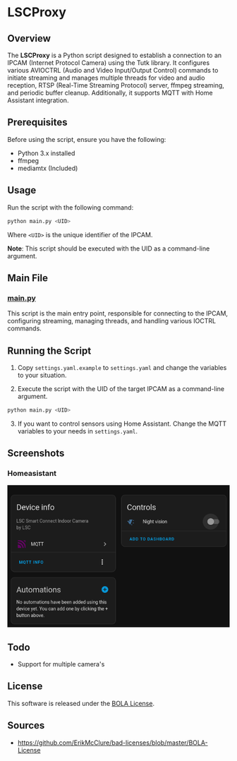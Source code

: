 # LSCProxy

## Overview

The **LSCProxy** is a Python script designed to establish a connection to an IPCAM (Internet Protocol Camera) using the Tutk library. It configures various AVIOCTRL (Audio and Video Input/Output Control) commands to initiate streaming and manages multiple threads for video and audio reception, RTSP (Real-Time Streaming Protocol) server, ffmpeg streaming, and periodic buffer cleanup. Additionally, it supports MQTT with Home Assistant integration.

## Prerequisites

Before using the script, ensure you have the following:

- Python 3.x installed
- ffmpeg
- mediamtx (Included)

## Usage

Run the script with the following command:

```bash
python main.py <UID>
```

Where `<UID>` is the unique identifier of the IPCAM.

**Note**: This script should be executed with the UID as a command-line argument.

## Main File

### [main.py](main.py)

This script is the main entry point, responsible for connecting to the IPCAM, configuring streaming, managing threads, and handling various IOCTRL commands.


## Running the Script

1. Copy `settings.yaml.example` to `settings.yaml` and change the variables to your situation.

2. Execute the script with the UID of the target IPCAM as a command-line argument.

```bash
python main.py <UID>
```

3. If you want to control sensors using Home Assistant. Change the MQTT variables to your needs in `settings.yaml`.

## Screenshots

### Homeasistant

![alt text](../images/lscproxy_ha.png)

## Todo

* Support for multiple camera's

## License

This software is released under the [BOLA License](LICENSE).

## Sources

* https://github.com/ErikMcClure/bad-licenses/blob/master/BOLA-License